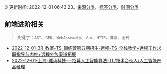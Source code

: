 :alarm_clock: 更新时间: 2022-12-01 06:43:23。[来源分类](../README.md)、[标签分类](../TAGS.md)、[时间分类](../TIMELINE.md)

## 前端进阶相关


> 关键字：`AST`、`GPU`、`WebAssembly`、`Vim`、`HTTP`、`算法`、`全栈`



- [2022-12-01-3R-教室-TS-训练营第五期招生-远程-TS-全栈教学+远程工作求职指导与内推+远程外包渠道拓展](https://www.v2ex.com/t/899322) 
- [2022-12-01-上海-维汤科技---招募人工智能算法-TL/技术合伙人/人工智能产品经理](https://www.v2ex.com/t/899292) 